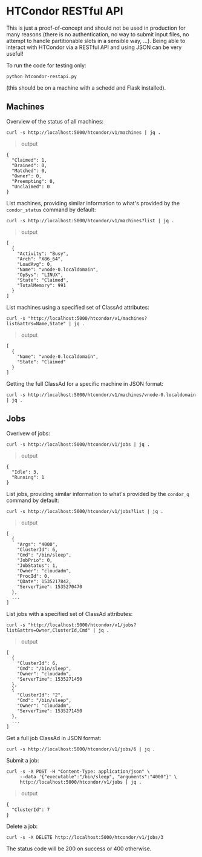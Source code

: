 # HTCondor RESTful API
This is just a proof-of-concept and should not be used in production for many reasons (there is no authentication, no way to submit input files, no attempt to handle partitionable slots in a sensible way, ...). Being able to interact with HTCondor via a RESTful API and using JSON can be very useful!

To run the code for testing only:
```
python htcondor-restapi.py
```
(this should be on a machine with a schedd and Flask installed).

## Machines
Overview of the status of all machines:
```
curl -s http://localhost:5000/htcondor/v1/machines | jq .
```
> output
```
{
  "Claimed": 1,
  "Drained": 0,
  "Matched": 0,
  "Owner": 0,
  "Preempting": 0,
  "Unclaimed": 0
}
```
List machines, providing similar information to what's provided by the `condor_status` command by default:
```
curl -s http://localhost:5000/htcondor/v1/machines?list | jq .
```
> output
```
[
  {
    "Activity": "Busy",
    "Arch": "X86_64",
    "LoadAvg": 0,
    "Name": "vnode-0.localdomain",
    "OpSys": "LINUX",
    "State": "Claimed",
    "TotalMemory": 991
  }
]
```
List machines using a specified set of ClassAd attributes:
```
curl -s "http://localhost:5000/htcondor/v1/machines?list&attrs=Name,State" | jq .
```
> output
```
[
  {
    "Name": "vnode-0.localdomain",
    "State": "Claimed"
  }
]
```
Getting the full ClassAd for a specific machine in JSON format:
```
curl -s http://localhost:5000/htcondor/v1/machines/vnode-0.localdomain | jq .
```

## Jobs
Overivew of jobs:
```
curl -s http://localhost:5000/htcondor/v1/jobs | jq .
```
> output
```
{
  "Idle": 3,
  "Running": 1
}
```
List jobs, providing similar information to what's provided by the `condor_q` command by default:
```
curl -s http://localhost:5000/htcondor/v1/jobs?list | jq .
```
> output
```
[
  {
    "Args": "4000",
    "ClusterId": 6,
    "Cmd": "/bin/sleep",
    "JobPrio": 0,
    "JobStatus": 1,
    "Owner": "cloudadm",
    "ProcId": 0,
    "QDate": 1535217842,
    "ServerTime": 1535270470
  },
  ...
]  
```
List jobs with a specified set of ClassAd attributes:
```
curl -s "http://localhost:5000/htcondor/v1/jobs?list&attrs=Owner,ClusterId,Cmd" | jq .
```
> output
```
[
  {
    "ClusterId": 6,
    "Cmd": "/bin/sleep",
    "Owner": "cloudadm",
    "ServerTime": 1535271450
  },
  {
    "ClusterId": "2",
    "Cmd": "/bin/sleep",
    "Owner": "cloudadm",
    "ServerTime": 1535271450
  },
  ...
]  
```
Get a full job ClassAd in JSON format:
```
curl -s http://localhost:5000/htcondor/v1/jobs/6 | jq .
```
Submit a job:
```
curl -s -X POST -H "Content-Type: application/json" \
     --data '{"executable":"/bin/sleep", "arguments":"4000"}' \
     http://localhost:5000/htcondor/v1/jobs | jq .
```
> output
```
{
  "ClusterId": 7
}
```
Delete a job:
```
curl -s -X DELETE http://localhost:5000/htcondor/v1/jobs/3
```
The status code will be 200 on success or 400 otherwise.
